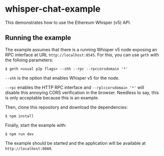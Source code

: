 # whisper-chat-example

This demonstrates how to use the Ethereum Whisper (v5) API.

## Running the example

The example assumes that there is a running Whisper v5 node exposing an RPC interface at URL `http://localhost:8545`. For this, you can use `geth` with the folloing parameters:

    $ geth <usual p2p flags> --shh --rpc --rpccorsdomain '*'

`--shh` is the option that enables Whisper v5 for the node.

`--rpc` enables the HTTP RPC interface and `--rplccorsdomain '*'` will disable this annoying CORS verification in the browser. Needless to say, this is only acceptable because this is an example.

Then, clone this repository and download the dependencies:

    $ npm install

Finally, start the example with:

    $ npm run dev

The example should be started and the application will be available at `http://localhost:8080`.
